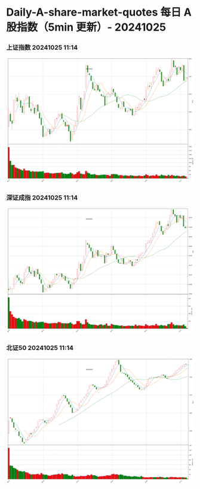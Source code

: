 
# Daily-A-share-market-quotes 每日 A 股指数（5min 更新）- 20241025

### 上证指数 20241025 11:14
![](./fig/2024/10/20241025-sh000001.png)

### 深证成指 20241025 11:14
![](./fig/2024/10/20241025-sz399001.png)

### 北证50 20241025 11:14
![](./fig/2024/10/20241025-bj899050.png)
